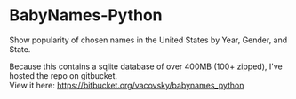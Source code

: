 # BabyNames-Python
Show popularity of chosen names in the United States by Year, Gender, and State.

Because this contains a sqlite database of over 400MB (100+ zipped), I've hosted the repo on gitbucket.  
View it here:
https://bitbucket.org/vacovsky/babynames_python
